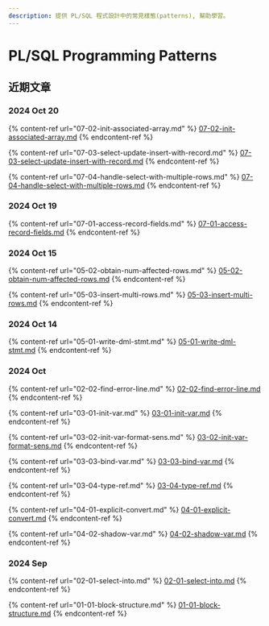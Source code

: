 ```yaml
---
description: 提供 PL/SQL 程式設計中的常見樣態(patterns), 幫助學習。
---
```


# PL/SQL Programming Patterns

## 近期文章

### 2024 Oct 20

{% content-ref url="07-02-init-associated-array.md" %}
[07-02-init-associated-array.md](07-02-init-associated-array.md)
{% endcontent-ref %}

{% content-ref url="07-03-select-update-insert-with-record.md" %}
[07-03-select-update-insert-with-record.md](07-03-select-update-insert-with-record.md)
{% endcontent-ref %}

{% content-ref url="07-04-handle-select-with-multiple-rows.md" %}
[07-04-handle-select-with-multiple-rows.md](07-04-handle-select-with-multiple-rows.md)
{% endcontent-ref %}

### 2024 Oct 19

{% content-ref url="07-01-access-record-fields.md" %}
[07-01-access-record-fields.md](07-01-access-record-fields.md)
{% endcontent-ref %}

### 2024 Oct 15

{% content-ref url="05-02-obtain-num-affected-rows.md" %}
[05-02-obtain-num-affected-rows.md](05-02-obtain-num-affected-rows.md)
{% endcontent-ref %}

{% content-ref url="05-03-insert-multi-rows.md" %}
[05-03-insert-multi-rows.md](05-03-insert-multi-rows.md)
{% endcontent-ref %}

### 2024 Oct 14

{% content-ref url="05-01-write-dml-stmt.md" %}
[05-01-write-dml-stmt.md](05-01-write-dml-stmt.md)
{% endcontent-ref %}

### 2024 Oct

{% content-ref url="02-02-find-error-line.md" %}
[02-02-find-error-line.md](02-02-find-error-line.md)
{% endcontent-ref %}

{% content-ref url="03-01-init-var.md" %}
[03-01-init-var.md](03-01-init-var.md)
{% endcontent-ref %}

{% content-ref url="03-02-init-var-format-sens.md" %}
[03-02-init-var-format-sens.md](03-02-init-var-format-sens.md)
{% endcontent-ref %}

{% content-ref url="03-03-bind-var.md" %}
[03-03-bind-var.md](03-03-bind-var.md)
{% endcontent-ref %}

{% content-ref url="03-04-type-ref.md" %}
[03-04-type-ref.md](03-04-type-ref.md)
{% endcontent-ref %}

{% content-ref url="04-01-explicit-convert.md" %}
[04-01-explicit-convert.md](04-01-explicit-convert.md)
{% endcontent-ref %}

{% content-ref url="04-02-shadow-var.md" %}
[04-02-shadow-var.md](04-02-shadow-var.md)
{% endcontent-ref %}

### 2024 Sep

{% content-ref url="02-01-select-into.md" %}
[02-01-select-into.md](02-01-select-into.md)
{% endcontent-ref %}

{% content-ref url="01-01-block-structure.md" %}
[01-01-block-structure.md](01-01-block-structure.md)
{% endcontent-ref %}

